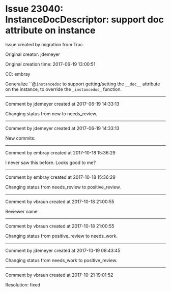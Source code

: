 # Issue 23040: InstanceDocDescriptor: support __doc__ attribute on instance

Issue created by migration from Trac.

Original creator: jdemeyer

Original creation time: 2017-06-19 13:00:51

CC:  embray

Generalize ``@`instancedoc` to support getting/setting the `__doc__` attribute on the instance, to override the `_instancedoc_` function.


---

Comment by jdemeyer created at 2017-06-19 14:33:13

Changing status from new to needs_review.


---

Comment by jdemeyer created at 2017-06-19 14:33:13

New commits:


---

Comment by embray created at 2017-10-18 15:36:29

I never saw this before.  Looks good to me?


---

Comment by embray created at 2017-10-18 15:36:29

Changing status from needs_review to positive_review.


---

Comment by vbraun created at 2017-10-18 21:00:55

Reviewer name


---

Comment by vbraun created at 2017-10-18 21:00:55

Changing status from positive_review to needs_work.


---

Comment by jdemeyer created at 2017-10-19 08:43:45

Changing status from needs_work to positive_review.


---

Comment by vbraun created at 2017-10-21 19:01:52

Resolution: fixed
